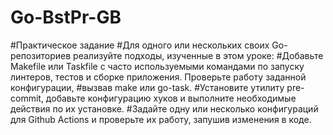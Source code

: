 # Go-BstPr-GB
#Практическое задание
#Для одного или нескольких своих Go-репозиториев реализуйте подходы, изученные в этом уроке:
#Добавьте Makefile или Taskfile с часто используемыми командами по запуску линтеров, тестов и сборке приложения. Проверьте работу заданной конфигурации, 
#вызвав make или go-task.
#Установите утилиту pre-commit, добавьте конфигурацию хуков и выполните необходимые действия по их установке.
#Задайте одну или несколько конфигураций для Github Actions и проверьте их работу, запушив изменения в коде.
